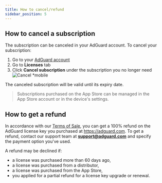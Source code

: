 ```yaml
---
title: How to cancel/refund
sidebar_position: 5
---
```


## How to cancel a subscription

The subscription can be canceled in your AdGuard account. To cancel your subscription:

 1. Go to your [AdGuard account](https://my.adguard.com/)
 2. Go to **Licenses** tab
 3. Click **Cancel subscription** under the subscription you no longer need
    ![Cancel *mobile](https://cdn.adtidy.org/content/kb/ad_blocker/general/newaccount-cancel-sub.png)
 
 The canceled subscription will be valid until its expiry date.

> Subscriptions purchased on the App Store can be managed in the App Store account or in the device's settings.

## How to get a refund

In accordance with our [Terms of Sale](https://adguard.com/terms-of-sale.html), you can get a 100% refund on the AdGuard license key you purchased at https://adguard.com. To get a refund, contact our support team at **support@adguard.com** and specify the payment option you've used.

A refund may be declined if:
* a license was purchased more than 60 days ago,
* a license was purchased from a distributor,
* a license was purchased from the App Store,
* you applied for a partial refund for a license key upgrade or renewal.
